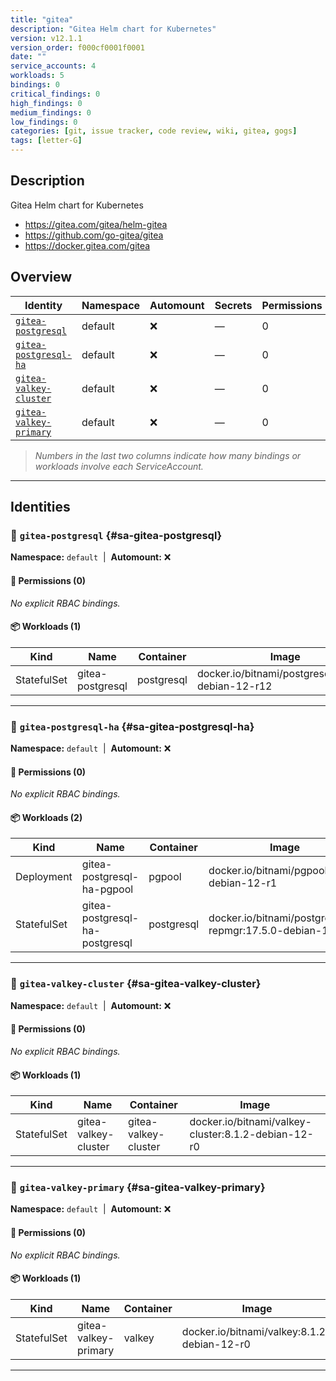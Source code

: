 ```yaml
---
title: "gitea"
description: "Gitea Helm chart for Kubernetes"
version: v12.1.1
version_order: f000cf0001f0001
date: ""
service_accounts: 4
workloads: 5
bindings: 0
critical_findings: 0
high_findings: 0
medium_findings: 0
low_findings: 0
categories: [git, issue tracker, code review, wiki, gitea, gogs]
tags: [letter-G]
---
```


## Description

Gitea Helm chart for Kubernetes

- https://gitea.com/gitea/helm-gitea
- https://github.com/go-gitea/gitea
- https://docker.gitea.com/gitea

## Overview

| Identity                                           | Namespace | Automount | Secrets | Permissions | Workloads | Risk |
| -------------------------------------------------- | --------- | --------- | ------- | ----------- | --------- | ---- |
| [`gitea-postgresql`](#sa-gitea-postgresql)         | default   | ❌        | —       | 0           | 1         | —    |
| [`gitea-postgresql-ha`](#sa-gitea-postgresql-ha)   | default   | ❌        | —       | 0           | 2         | —    |
| [`gitea-valkey-cluster`](#sa-gitea-valkey-cluster) | default   | ❌        | —       | 0           | 1         | —    |
| [`gitea-valkey-primary`](#sa-gitea-valkey-primary) | default   | ❌        | —       | 0           | 1         | —    |

> _Numbers in the last two columns indicate how many bindings or workloads involve each ServiceAccount._

---

## Identities

### 🤖 `gitea-postgresql` {#sa-gitea-postgresql}

**Namespace:** `default`  |  **Automount:** ❌

#### 🔑 Permissions (0)

_No explicit RBAC bindings._

#### 📦 Workloads (1)

| Kind        | Name             | Container  | Image                                             |
| ----------- | ---------------- | ---------- | ------------------------------------------------- |
| StatefulSet | gitea-postgresql | postgresql | docker.io/bitnami/postgresql:17.5.0-debian-12-r12 |

---

### 🤖 `gitea-postgresql-ha` {#sa-gitea-postgresql-ha}

**Namespace:** `default`  |  **Automount:** ❌

#### 🔑 Permissions (0)

_No explicit RBAC bindings._

#### 📦 Workloads (2)

| Kind        | Name                           | Container  | Image                                                    |
| ----------- | ------------------------------ | ---------- | -------------------------------------------------------- |
| Deployment  | gitea-postgresql-ha-pgpool     | pgpool     | docker.io/bitnami/pgpool:4.6.2-debian-12-r1              |
| StatefulSet | gitea-postgresql-ha-postgresql | postgresql | docker.io/bitnami/postgresql-repmgr:17.5.0-debian-12-r10 |

---

### 🤖 `gitea-valkey-cluster` {#sa-gitea-valkey-cluster}

**Namespace:** `default`  |  **Automount:** ❌

#### 🔑 Permissions (0)

_No explicit RBAC bindings._

#### 📦 Workloads (1)

| Kind        | Name                 | Container            | Image                                               |
| ----------- | -------------------- | -------------------- | --------------------------------------------------- |
| StatefulSet | gitea-valkey-cluster | gitea-valkey-cluster | docker.io/bitnami/valkey-cluster:8.1.2-debian-12-r0 |

---

### 🤖 `gitea-valkey-primary` {#sa-gitea-valkey-primary}

**Namespace:** `default`  |  **Automount:** ❌

#### 🔑 Permissions (0)

_No explicit RBAC bindings._

#### 📦 Workloads (1)

| Kind        | Name                 | Container | Image                                       |
| ----------- | -------------------- | --------- | ------------------------------------------- |
| StatefulSet | gitea-valkey-primary | valkey    | docker.io/bitnami/valkey:8.1.2-debian-12-r0 |

---
